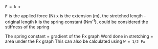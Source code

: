 `F = k x`

F is the applied force (N)
x is the extension (m), the stretched length - original length
k is the spring constant (Nm<sup>-1</sup>), could be considered the stiffness of the spring 

The spring constant = gradient of the Fx graph
Word done in stretching = area under the Fx graph 
This can also be calculated using `W = 1/2 Fx`
